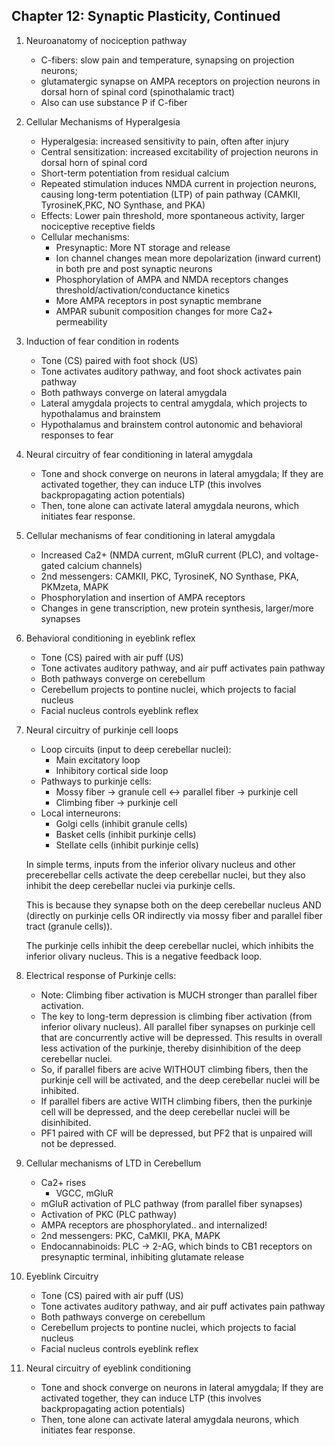 ## Chapter 12: Synaptic Plasticity, Continued

1. Neuroanatomy of nociception pathway
    - C-fibers: slow pain and temperature, synapsing on projection neurons; 
    - glutamatergic synapse on AMPA receptors on projection neurons in dorsal horn of spinal cord (spinothalamic tract)
    - Also can use substance P if C-fiber
2. Cellular Mechanisms of Hyperalgesia
    - Hyperalgesia: increased sensitivity to pain, often after injury
    - Central sensitization: increased excitability of projection neurons in dorsal horn of spinal cord
    - Short-term potentiation from residual calcium
    - Repeated stimulation induces NMDA current in projection neurons, causing long-term potentiation (LTP) of pain pathway (CAMKII, TyrosineK,PKC, NO Synthase, and PKA)
    - Effects: Lower pain threshold, more spontaneous activity, larger nociceptive receptive fields
    - Cellular mechanisms:
        - Presynaptic: More NT storage and release
        - Ion channel changes mean more depolarization (inward current) in both pre and post synaptic neurons
        - Phosphorylation of AMPA and NMDA receptors changes threshold/activation/conductance kinetics
        - More AMPA receptors in post synaptic membrane
        - AMPAR subunit composition changes for more Ca2+ permeability
3. Induction of fear condition in rodents
    - Tone (CS) paired with foot shock (US)
    - Tone activates auditory pathway, and foot shock activates pain pathway
    - Both pathways converge on lateral amygdala
    - Lateral amygdala projects to central amygdala, which projects to hypothalamus and brainstem
    - Hypothalamus and brainstem control autonomic and behavioral responses to fear
4. Neural circuitry of fear conditioning in lateral amygdala
    - Tone and shock converge on neurons in lateral amygdala; If they are activated together, they can induce LTP (this involves backpropagating action potentials)
    - Then, tone alone can activate lateral amygdala neurons, which initiates fear response.
5. Cellular mechanisms of fear conditioning in lateral amygdala
    - Increased Ca2+ (NMDA current, mGluR current (PLC), and voltage-gated calcium channels)
    - 2nd messengers: CAMKII, PKC, TyrosineK, NO Synthase, PKA, PKMzeta, MAPK
    - Phosphorylation and insertion of AMPA receptors
    - Changes in gene transcription, new protein synthesis, larger/more synapses
6. Behavioral conditioning in eyeblink reflex
    - Tone (CS) paired with air puff (US)
    - Tone activates auditory pathway, and air puff activates pain pathway
    - Both pathways converge on cerebellum
    - Cerebellum projects to pontine nuclei, which projects to facial nucleus
    - Facial nucleus controls eyeblink reflex
7. Neural circuitry of purkinje cell loops
    - Loop circuits (input to deep cerebellar nuclei):
        - Main excitatory loop
        - Inhibitory cortical side loop
    - Pathways to purkinje cells:
        - Mossy fiber -> granule cell <-> parallel fiber -> purkinje cell
        - Climbing fiber -> purkinje cell
    - Local interneurons:
        - Golgi cells (inhibit granule cells)
        - Basket cells (inhibit purkinje cells)
        - Stellate cells (inhibit purkinje cells)
    
    In simple terms, inputs from the inferior olivary nucleus and other precerebellar cells activate the deep cerebellar nuclei, but they also inhibit the deep cerebellar nuclei via purkinje cells. 
    
    This is because they synapse both on the deep cerebellar nucleus AND (directly on purkinje cells OR indirectly via mossy fiber and parallel fiber tract (granule cells)). 
    
    The purkinje cells inhibit the deep cerebellar nuclei, which inhibits the inferior olivary nucleus. This is a negative feedback loop.
    
8. Electrical response of Purkinje cells:  
    - Note: Climbing fiber activation is MUCH stronger than parallel fiber activation.
    - The key to long-term depression is climbing fiber activation (from inferior olivary nucleus). All parallel fiber synapses on purkinje cell that are concurrently active will be depressed. This results in overall less activation of the purkinje, thereby disinhibition of the deep cerebellar nuclei. 
    - So, if parallel fibers are acive WITHOUT climbing fibers, then the purkinje cell will be activated, and the deep cerebellar nuclei will be inhibited.
    - If parallel fibers are active WITH climbing fibers, then the purkinje cell will be depressed, and the deep cerebellar nuclei will be disinhibited.
    - PF1 paired with CF will be depressed, but PF2 that is unpaired will not be depressed.
10. Cellular mechanisms of LTD in Cerebellum
    - Ca2+ rises
        - VGCC, mGluR
    - mGluR activation of PLC pathway (from parallel fiber synapses)
    - Activation of PKC (PLC pathway)
    - AMPA receptors are phosphorylated.. and internalized!
    - 2nd messengers: PKC, CaMKII, PKA, MAPK
    - Endocannabinoids: PLC -> 2-AG, which binds to CB1 receptors on presynaptic terminal, inhibiting glutamate release
11. Eyeblink Circuitry
    - Tone (CS) paired with air puff (US)
    - Tone activates auditory pathway, and air puff activates pain pathway
    - Both pathways converge on cerebellum
    - Cerebellum projects to pontine nuclei, which projects to facial nucleus
    - Facial nucleus controls eyeblink reflex
12. Neural circuitry of eyeblink conditioning
    - Tone and shock converge on neurons in lateral amygdala; If they are activated together, they can induce LTP (this involves backpropagating action potentials)
    - Then, tone alone can activate lateral amygdala neurons, which initiates fear response.
